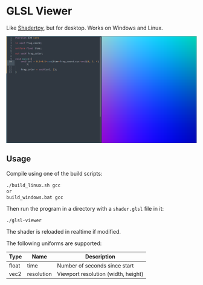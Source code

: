 # GLSL Viewer

Like [Shadertoy](https://www.shadertoy.com/), but for desktop. Works on Windows and Linux.

<img align="center" width="600" src="screenshot.png">

## Usage

Compile using one of the build scripts:

```
./build_linux.sh gcc
or
build_windows.bat gcc
```

Then run the program in a directory with a `shader.glsl` file in it:

```
./glsl-viewer
```

The shader is reloaded in realtime if modified.

The following uniforms are supported:


| Type | Name  | Description |
| - | - | - |
| float | time  | Number of seconds since start |
| vec2 | resolution  | Viewport resolution (width, height) |